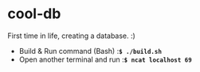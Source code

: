# cool-db
<p>First time in life, creating a database. :)</p>

<ul>
    <li>Build & Run command (Bash) :<code><b>$ ./build.sh</b></code></li>
    <li>Open another terminal and run :<code><b>$ ncat localhost 69</b></code></li>
</ul>